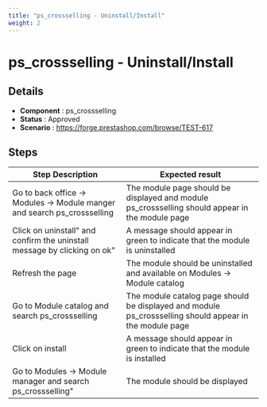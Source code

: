 ```yaml
---
title: "ps_crossselling - Uninstall/Install"
weight: 2
---
```


# ps_crossselling - Uninstall/Install
## Details
* **Component** : ps_crossselling
* **Status** : Approved
* **Scenario** : https://forge.prestashop.com/browse/TEST-617

## Steps
| Step Description | Expected result |
| ----- | ----- |
| Go to back office -> Modules -> Module manger and search ps_crossselling | The module page should be displayed and module ps_crossselling should appear in the module page |
| Click on uninstall" and confirm the uninstall message by clicking on ok" | A message should appear in green to indicate that the module is uninstalled |
| Refresh the page | The module should be uninstalled and available on Modules -> Module catalog |
| Go to Module catalog and search ps_crossselling | The module catalog page should be displayed and module ps_crossselling should appear in the module page |
| Click on install | A message should appear in green to indicate that the module is installed |
| Go to Modules -> Module manager and search ps_crossselling" | The module should be displayed |
